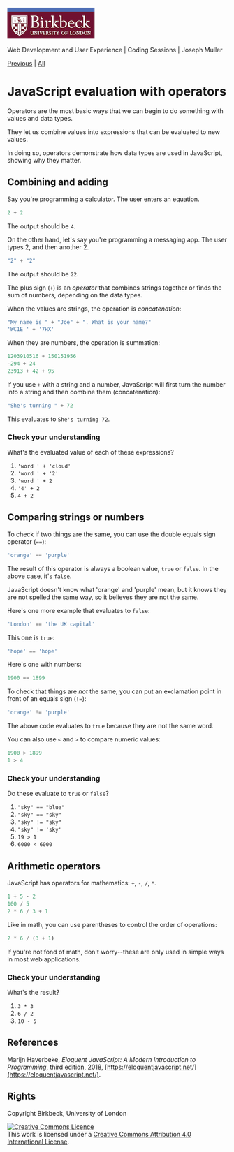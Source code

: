 ![Birkbeck, University of London](images/birkbeck-logo.jpg)

Web Development and User Experience | Coding Sessions | Joseph Muller

[Previous](javascript-values-and-data-types.md) | [All](README.md)

# JavaScript evaluation with operators

Operators are the most basic ways that we can begin to do something with values and data types.

They let us combine values into expressions that can be evaluated to new values.

In doing so, operators demonstrate how data types are used in JavaScript, showing why they matter.

## Combining and adding

Say you're programming a calculator. The user enters an equation.
```js
2 + 2
```
The output should be `4`.

On the other hand, let's say you're programming a messaging app. The user types 2, and then another 2.
```js
"2" + "2"
```
The output should be `22`.

The plus sign (`+`) is an *operator* that combines strings together or finds the sum of numbers, depending on the data types.

When the values are strings, the operation is *concatenation*:
```js
"My name is " + "Joe" + ". What is your name?"
'WC1E ' + '7HX'
```
When they are numbers, the operation is summation:
```js
1203910516 + 150151956
-294 + 24
23913 + 42 + 95
```
If you use `+` with a string and a number, JavaScript will first turn the number into a string and then combine them (concatenation):
```js
"She's turning " + 72
```
This evaluates to `She's turning 72`.

### Check your understanding

What's the evaluated value of each of these expressions?

1. `'word ' + 'cloud'`
2. `'word ' + '2'`
3. `'word ' + 2`
4. `'4' + 2`
5. `4 + 2`

<!--
1. `word cloud`
2. `word 2`
3. `word 2`
4. `42`
5. `6`
-->

## Comparing strings or numbers

To check if two things are the same, you can use the double equals sign operator (`==`):
```js
'orange' == 'purple'
```
The result of this operator is always a boolean value, `true` or `false`. In the above case, it's `false`.

JavaScript doesn't know what 'orange' and 'purple' mean, but it knows they are not spelled the same way, so it believes they are not the same.

Here's one more example that evaluates to `false`:
```js
'London' == 'the UK capital'
```
This one is `true`:
```js
'hope' == 'hope'
```
Here's one with numbers:
```js
1900 == 1899
```
To check that things are *not* the same, you can put an exclamation point in front of an equals sign (`!=`):
```js
'orange' != 'purple'
```
The above code evaluates to `true` because they are not the same word.

You can also use `<` and `>` to compare numeric values:
```js
1900 > 1899
1 > 4
```
### Check your understanding

Do these evaluate to `true` or `false`?

1. `"sky" == "blue"`
2. `"sky" == "sky"`
3. `"sky" != "sky"`
4. `"sky" != 'sky'`
5. `19 > 1`
6. `6000 < 6000`

## Arithmetic operators

JavaScript has operators for mathematics: `+`, `-`, `/`, `*`.
```js
1 + 5 - 2
100 / 5
2 * 6 / 3 + 1
```
Like in math, you can use parentheses to control the order of operations:
```js
2 * 6 / (3 + 1)
```
If you're not fond of math, don't worry--these are only used in simple ways in most web applications.

### Check your understanding

What's the result?

1. `3 * 3`
2. `6 / 2`
3. `10 - 5`

## References
Marijn Haverbeke, *Eloquent JavaScript: A Modern Introduction to Programming*, third edition, 2018, [https://eloquentjavascript.net/](https://eloquentjavascript.net/).

## Rights
Copyright Birkbeck, University of London

<a rel="license" href="http://creativecommons.org/licenses/by/4.0/"><img alt="Creative Commons Licence" src="https://i.creativecommons.org/l/by/4.0/88x31.png" /></a><br />This work is licensed under a <a rel="license" href="http://creativecommons.org/licenses/by/4.0/">Creative Commons Attribution 4.0 International License</a>.
